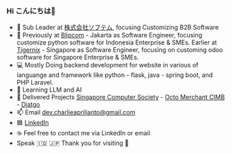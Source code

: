 ### Hi こんにちは👋
- 🔭 Sub Leader at [株式会社ソフテム](https://www.softem.co.jp/), focusing Customizing B2B Software 
- 💼 Previously at [Blipcom](https://www.blipcom.com/about_us/) - Jakarta as Software Engineer, focusing customize python software for Indonesia Enterprise & SMEs. 
      Earlier at [Tigernix](https://www.tigernix.com/about-us) - Singapore as Software Engineer, focusing on customing odoo software for Singapore Enterprise & SMEs.
- 💻 Mostly Doing backend development for website in various of languange and framework like python - flask, java - spring boot, and PHP Laravel. 
- 👀 Learning LLM and AI
- 🚀 Delivered Projects [Singapore Computer Society](https://wwww.scs.org.sg/) - [Octo Merchant CIMB](https://www.cimbniaga.co.id/id/personal/digital-banking/octo-merchant) - [Djatgo](https://djatgo.id/)
- 📫 Email dev.charlieaprilianto@gmail.com
- 🟦 [LinkedIn](https://www.linkedin.com/in/charlie-aprilianto/)
- ☕ Feel free to contact me via Linkedln or email 
- Speak 🇮🇩 🇯🇵 
Thank you for visiting 🙌 
